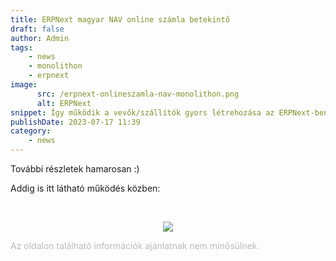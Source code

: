 ```yaml
---
title: ERPNext magyar NAV online számla betekintő
draft: false
author: Admin
tags:
    - news
    - monolithon
    - erpnext
image:
      src: /erpnext-onlineszamla-nav-monolithon.png
      alt: ERPNext
snippet: Így működik a vevők/szállítók gyors létrehozása az ERPNext-ben. Ehhez a NAV online számla rendszeréből adószám alapján kapjuk az adatot. Ez az ERPNext magyar NAV kompatibilis számlázás alapja.
publishDate: 2023-07-17 11:39
category:
    - news
---
```


<p>További részletek hamarosan :)</p><p>Addig is itt látható működés közben: </p><p><br></p><p style="text-align: center;"><img src="/jFrMpG9.gif"></p>

<p><span style="color: rgb(187, 187, 187);">Az oldalon található információk ajánlatnak nem minősülnek. </span></p>

